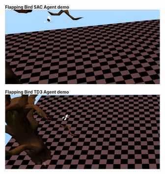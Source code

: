 **Flapping Bird SAC Agent demo**
![Flappy Bird SAC Agent](sac.gif)

**Flapping Bird TD3 Agent demo**
![Flappy Bird TD3 Agent](td3gif.gif)
